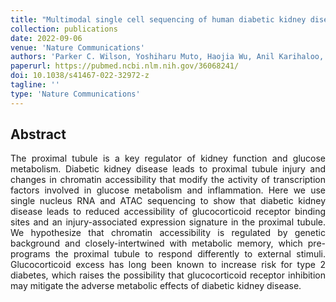 ```yaml
---
title: "Multimodal single cell sequencing of human diabetic kidney disease implicates chromatin accessibility and genetic background in disease progression"
collection: publications
date: 2022-09-06
venue: 'Nature Communications'
authors: 'Parker C. Wilson, Yoshiharu Muto, Haojia Wu, Anil Karihaloo, Sushrut S. Waikar, Benjamin D. Humphreys'
paperurl: https://pubmed.ncbi.nlm.nih.gov/36068241/
doi: 10.1038/s41467-022-32972-z
tagline: ''
type: 'Nature Communications'
---
```


<h2> Abstract </h2>
<p align= "justify">
The proximal tubule is a key regulator of kidney function and glucose metabolism. Diabetic kidney disease leads to proximal tubule injury and changes in chromatin accessibility that modify the activity of transcription factors involved in glucose metabolism and inflammation. Here we use single nucleus RNA and ATAC sequencing to show that diabetic kidney disease leads to reduced accessibility of glucocorticoid receptor binding sites and an injury-associated expression signature in the proximal tubule. We hypothesize that chromatin accessibility is regulated by genetic background and closely-intertwined with metabolic memory, which pre-programs the proximal tubule to respond differently to external stimuli. Glucocorticoid excess has long been known to increase risk for type 2 diabetes, which raises the possibility that glucocorticoid receptor inhibition may mitigate the adverse metabolic effects of diabetic kidney disease.
